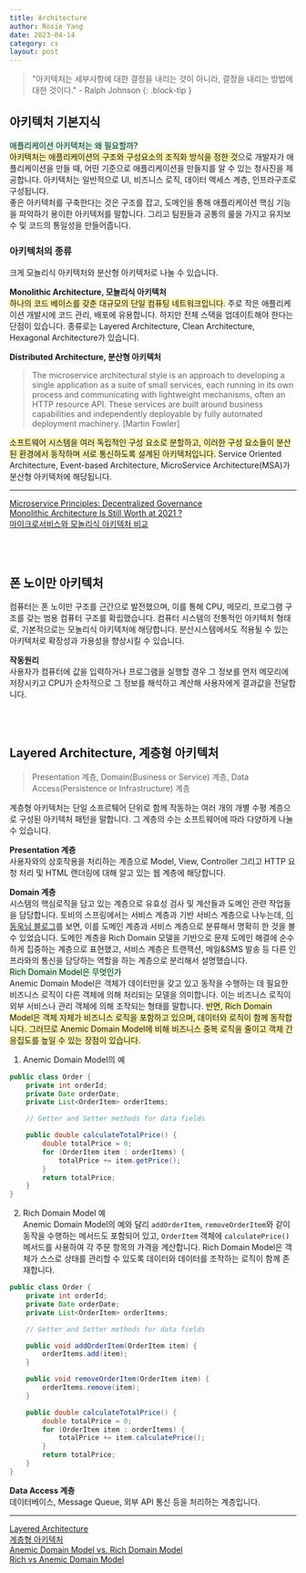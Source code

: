 ```yaml
---
title: Architecture
author: Rosie Yang
date: 2023-04-14
category: cs
layout: post
---
```


> "아키텍처는 세부사항에 대한 결정을 내리는 것이 아니라, 결정을 내리는 방법에 대한 것이다." - Ralph Johnson
{: .block-tip }

## 아키텍처 기본지식
<span style="background-color:#DCFFE4">애플리케이션 아키텍처는 왜 필요할까?</span>  
<span style="background-color:#fff5b1">아키텍처는 애플리케이션의 구조와 구성요소의 조직화 방식을 정한 것</span>으로 개발자가 애플리케이션을 만들 때, 어떤 기준으로 애플리케이션을 만들지를 알 수 있는 청사진을 제공합니다. 아키텍처는 일반적으로 UI, 비즈니스 로직, 데이터 액세스 계층, 인프라구조로 구성됩니다.  
좋은 아키텍처를 구축한다는 것은 구조를 잡고, 도메인을 통해 애플리케이션 핵심 기능을 파악하기 용이한 아키텍처를 말합니다. 그리고 팀원들과 공통의 룰을 가지고 유지보수 및 코드의 통일성을 만들어줍니다.  

### 아키텍처의 종류
크게 모놀리식 아키텍처와 분산형 아키텍처로 나눌 수 있습니다.  

**Monolithic Architecture, 모놀리식 아키텍처**  
<span style="background-color:#fff5b1">하나의 코드 베이스를 갖춘 대규모의 단일 컴퓨팅 네트워크입니다.</span> 주로 작은 애플리케이션 개발시에 코드 관리, 배포에 유용합니다. 하지만 전체 스택을 업데이트해야 한다는 단점이 있습니다. 종류로는 Layered Architecture, Clean Architecture, Hexagonal Architecture가 있습니다. 

**Distributed Architecture, 분산형 아키텍처**  
> The microservice architectural style is an approach to developing a single application as a suite of small services, each running in its own process and communicating with lightweight mechanisms, often an HTTP resource API.
> These services are built around business capabilities and independently deployable by fully automated deployment machinery. [Martin Fowler]

<span style="background-color:#fff5b1">소프트웨어 시스템을 여러 독립적인 구성 요소로 분할하고, 이러한 구성 요소들이 분산된 환경에서 동작하며 서로 통신하도록 설계된 아키텍처입니다.</span> Service Oriented Architecture, Event-based Architecture, MicroService Architecture(MSA)가 분산형 아키텍처에 해당됩니다.  

****

[Microservice Principles: Decentralized Governance](https://nathanpeck.com/microservice-principles-decentralized-governance/)  
[Monolithic Architecture Is Still Worth at 2021 ?](https://medium.com/design-microservices-architecture-with-patterns/monolithic-architecture-is-still-worth-at-2021-98bfc112dc24)  
[마이크로서비스와 모놀리식 아키텍처 비교](https://www.atlassian.com/ko/microservices/microservices-architecture/microservices-vs-monolith)

<br><br>

## 폰 노이만 아키텍처
컴퓨터는 폰 노이만 구조를 근간으로 발전했으며, 이를 통해 CPU, 메모리, 프로그램 구조를 갖는 범용 컴퓨터 구조를 확립했습니다. 컴퓨터 시스템의 전통적인 아키텍처 형태로, 기본적으로는 모놀리식 아키텍처에 해당합니다. 분산시스템에서도 적용될 수 있는 아키텍처로 확장성과 가용성을 향상시킬 수 있습니다.  

**작동원리**  
사용자가 컴퓨터에 값을 입력하거나 프로그램을 실행할 경우 그 정보를 먼저 메모리에 저장시키고 CPU가 순차적으로 그 정보를 해석하고 계산해 사용자에게 결과값을 전달합니다.

<br><br>

## Layered Architecture, 계층형 아키텍처
> Presentation 계층, Domain(Business or Service) 계층, Data Access(Persistence or Infrastructure) 계층
 
계층형 아키텍처는 단일 소프르퉤어 단위로 함께 작동하는 여러 개의 개별 수평 계층으로 구성된 아키텍처 패턴을 말합니다. 그 계층의 수는 소프트웨어에 따라 다양하게 나눌 수 있습니다.  

**Presentation 계층**  
사용자와의 상호작용을 처리하는 계층으로 Model, View, Controller 그리고 HTTP 요청 처리 및 HTML 랜더링에 대해 알고 있는 웹 계층에 해당합니다.

**Domain 계층**  
시스템의 핵심로직을 담고 있는 계층으로 유효성 검사 및 계산들과 도메인 관련 작업들을 담당합니다. 토비의 스프링에서는 서비스 계층과 기반 서비스 계층으로 나누는데, [이동욱님 블로그](https://jojoldu.tistory.com/603)를 보면, 이를 도메인 계층과 서비스 계층으로 분류해서 명확히 한 것을 볼 수 있었습니다. 도메인 계층을 Rich Domain 모델을 기반으로 문제 도메인 해결에 순수하게 집중하는 계층으로 표현했고, 서비스 계층은 트랜잭션, 메일&SMS 발송 등 다른 인프라와의 통신을 담당하는 역할을 하는 계층으로 분리해서 설명했습니다.  
<span style="background-color:#DCFFE4">Rich Domain Model은 무엇인가</span>  
Anemic Domain Model은 객체가 데이터만을 갖고 있고 동작을 수행하는 데 필요한 비즈니스 로직이 다른 객체에 의해 처리되는 모델을 의미합니다. 이는 비즈니스 로직이 외부 서비스나 관리 객체에 의해 조작되는 형태를 말합니다. <span style="background-color:#fff5b1">반면, Rich Domain Model은 객체 자체가 비즈니스 로직을 포함하고 있으며, 데이터와 로직이 함께 동작합니다. 그러므로 Anemic Domain Model에 비해 비즈니스 중복 로직을 줄이고 객체 간 응집도를 높일 수 있는 장점이 있습니다.</span>    

1. Anemic Domain Model의 예
```java
public class Order {
    private int orderId;
    private Date orderDate;
    private List<OrderItem> orderItems;

    // Getter and Setter methods for data fields

    public double calculateTotalPrice() {
        double totalPrice = 0;
        for (OrderItem item : orderItems) {
            totalPrice += item.getPrice();
        }
        return totalPrice;
    }
}
```

2. Rich Domain Model 예  
Anemic Domain Model의 예와 달리 ```addOrderItem```, ```removeOrderItem```와 같이 동작을 수행하는 메서드도 포함되어 있고, ```OrderItem``` 객체에 ```calculatePrice()``` 메서드를 사용하여 각 주문 항목의 가격을 계산합니다. Rich Domain Model은 객체가 스스로 상태를 관리할 수 있도록 데이터와 데이터를 조작하는 로직이 함께 존재합니다.  
```java
public class Order {
    private int orderId;
    private Date orderDate;
    private List<OrderItem> orderItems;

    // Getter and Setter methods for data fields

    public void addOrderItem(OrderItem item) {
        orderItems.add(item);
    }

    public void removeOrderItem(OrderItem item) {
        orderItems.remove(item);
    }

    public double calculateTotalPrice() {
        double totalPrice = 0;
        for (OrderItem item : orderItems) {
            totalPrice += item.calculatePrice();
        }
        return totalPrice;
    }
}
```

**Data Access 계층**  
데이터베이스, Message Queue, 외부 API 통신 등을 처리하는 계층입니다. 



****
[Layered Architecture](https://www.baeldung.com/cs/layered-architecture)  
[계층형 아키텍처](https://jojoldu.tistory.com/603)  
[Anemic Domain Model vs. Rich Domain Model](https://medium.com/@inzuael/anemic-domain-model-vs-rich-domain-model-78752b46098f)  
[Rich vs Anemic Domain Model](https://stackoverflow.com/questions/23314330/rich-vs-anemic-domain-model)

